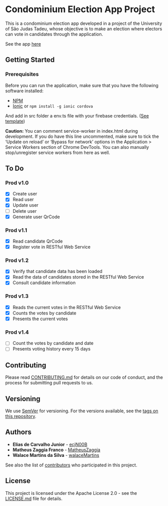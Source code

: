 # Condominium Election App Project

This is a condominium election app developed in a project of the University of São Judas Tadeu, whose objective is to make an election where electors can vote in candidates through the application.

See the app [here](https://ecjn00b.github.io/usjt-condominium-election/)

## Getting Started

### Prerequisites

Before you can run the application, make sure that you have the following software installed:
* [NPM](https://www.npmjs.com/get-npm)
* [Ionic](https://ionicframework.com/docs/intro/installation/) or `npm install -g ionic cordova`

And add in src folder a env.ts file with your firebase credentials. ([See template](docs/templates/env.template.ts))

**Caution:** You can comment service-worker in index.html during development. If you do have this line uncommented, make sure to tick the ‘Update on reload’ or ‘Bypass for network’ options in the Application > Service Workers section of Chrome DevTools. You can also manually stop/unregister service workers from here as well.

## To Do

### Prod v1.0
- [X] Create user
- [X] Read user
- [X] Update user
- [ ] Delete user
- [X] Generate user QrCode

### Prod v1.1
- [X] Read candidate QrCode
- [X] Register vote in RESTful Web Service

### Prod v1.2
- [X] Verify that candidate data has been loaded
- [X] Read the data of candidates stored in the RESTful Web Service
- [X] Consult candidate information

### Prod v1.3
- [X] Reads the current votes in the RESTful Web Service
- [X] Counts the votes by candidate
- [X] Presents the current votes

### Prod v1.4
- [ ] Count the votes by candidate and date
- [ ] Presents voting history every 15 days

## Contributing

Please read [CONTRIBUTING.md](CONTRIBUTING.md) for details on our code of conduct, and the process for submitting pull requests to us.

## Versioning

We use [SemVer](http://semver.org/) for versioning. For the versions available, see the [tags on this repository](https://github.com/ecjN00B/usjt-condominium-election/tags).

## Authors

* **Elias de Carvalho Junior** - [ecjN00B](https://github.com/ecjN00B)
* **Matheus Zaggia Franco** - [MatheusZaggia](https://github.com/MatheusZaggia)
* **Walace Martins da Silva** - [walaceMartins](https://github.com/walaceMartins)

See also the list of [contributors](https://github.com/ecjN00B/usjt-condominium-election/contributors) who participated in this project.

## License

This project is licensed under the Apache License 2.0 - see the [LICENSE.md](LICENSE.md) file for details.
